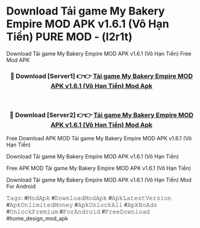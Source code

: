 # Download Tải game My Bakery Empire MOD APK v1.6.1 (Vô Hạn Tiền) PURE MOD - (l2r1t)
Download Tải game My Bakery Empire MOD APK v1.6.1 (Vô Hạn Tiền) Free Mod APK

<div align="center">
<h3>🔴 Download [Server1] 👉👉 <a href="https://apk-comot.site?title=Tải_game_My_Bakery_Empire_MOD_APK_v1.6.1_(Vô_Hạn_Tiền)">Tải game My Bakery Empire MOD APK v1.6.1 (Vô Hạn Tiền) Mod Apk</a></h3><br>

<h3>🔴 Download [Server2] 👉👉 <a href="https://apk-comot.site?title=Tải_game_My_Bakery_Empire_MOD_APK_v1.6.1_(Vô_Hạn_Tiền)">Tải game My Bakery Empire MOD APK v1.6.1 (Vô Hạn Tiền) Mod Apk</a></h3>
</div>


Free Download APK MOD Tải game My Bakery Empire MOD APK v1.6.1 (Vô Hạn Tiền)

Download Tải game My Bakery Empire MOD APK v1.6.1 (Vô Hạn Tiền) 

Free APK MOD Tải game My Bakery Empire MOD APK v1.6.1 (Vô Hạn Tiền) 

Download Tải game My Bakery Empire MOD APK v1.6.1 (Vô Hạn Tiền) Mod For Android

𝚃𝚊𝚐𝚜: #𝙼𝚘𝚍𝙰𝚙𝚔 #𝙳𝚘𝚠𝚗𝚕𝚘𝚊𝚍𝙼𝚘𝚍𝙰𝚙𝚔 #𝙰𝚙𝚔𝙻𝚊𝚝𝚎𝚜𝚝𝚅𝚎𝚛𝚜𝚒𝚘𝚗 #𝙰𝚙𝚔𝚄𝚗𝚕𝚒𝚖𝚒𝚝𝚎𝚍𝙼𝚘𝚗𝚎𝚢 #𝙰𝚙𝚔𝚄𝚗𝚕𝚘𝚌𝚔𝙰𝚕𝚕 #𝙰𝚙𝚔𝙽𝚘𝙰𝚍𝚜 #𝚄𝚗𝚕𝚘𝚌𝚔𝙿𝚛𝚎𝚖𝚒𝚞𝚖 #𝙵𝚘𝚛𝙰𝚗𝚍𝚛𝚘𝚒𝚍 #𝙵𝚛𝚎𝚎𝙳𝚘𝚠𝚗𝚕𝚘𝚊𝚍 #home_design_mod_apk